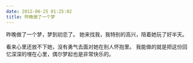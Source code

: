```yaml
---
date: 2012-06-25 01:25:02
title: 昨晚做了一个梦
---
```



<p>
	昨晚做了一个梦，梦到初恋了。 她来找我，我特别的高兴，陪着她玩了好半天。
</p>
<p>
	看来心里还放不下她，没有勇气去面对她在别人怀抱里。 我能做的就是把这份回忆深深的埋在心里，偶尔梦起也是非常快乐的。
</p>